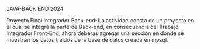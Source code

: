 JAVA-BACK END 2024

Proyecto Final Integrador Back-end: 
La actividad consta de un proyecto en el cual se integra la parte de Back-end, en consecuencia del Trabajo Integrador Front-End, ahora deberás agregar una sección en donde se muestran los datos traídos de la base de datos creada en mysql.
